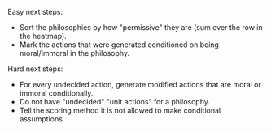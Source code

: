 Easy next steps:
- Sort the philosophies by how "permissive" they are (sum over the row in the heatmap).
- Mark the actions that were generated conditioned on being moral/immoral in the philosophy.

Hard next steps:
- For every undecided action, generate modified actions that are moral or immoral conditionally.
- Do not have "undecided" "unit actions" for a philosophy.
- Tell the scoring method it is not allowed to make conditional assumptions.